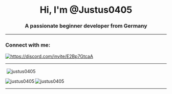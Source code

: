<h1 align="center">Hi, I'm @Justus0405</h1>
<h3 align="center">A passionate beginner developer from Germany</h3>

 - - - 

<h3 align="left">Connect with me:</h3>
<p align="left">
<a href="https://discord.gg/https://discord.com/invite/E2Bp7GtcaA" target="blank"><img align="center" src="https://img.shields.io/discord/1060607505186684978?logo=Discord&style=for-the-badge" alt="https://discord.com/invite/E2Bp7GtcaA" /></a>
</p>

 - - - 

<p>&nbsp;<img align="center" src="https://github-readme-stats.vercel.app/api?username=Justus0405&show_icons=true&bg_color=1e1e2e&text_color=cdd6f4&icon_color=cba6f7&title_color=94e2d5" alt="justus0405" /></p>
<p><img align="left" src="https://github-readme-stats.vercel.app/api/top-langs?username=justus0405&show_icons=true&theme=dracula&locale=en&layout=compact" alt="justus0405" /></p>
<p><img align="center" src="https://github-readme-streak-stats.herokuapp.com/?user=justus0405&theme=dracula" alt="justus0405" /></p>

 - - - 

<!---
Yes i did use a template.
--->
